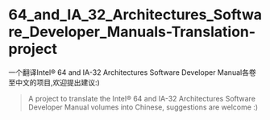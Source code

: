 # 64_and_IA_32_Architectures_Software_Developer_Manuals-Translation-project
一个翻译Intel® 64 and IA-32 Architectures Software Developer Manual各卷至中文的项目,欢迎提出建议:)
>A project to translate the Intel® 64 and IA-32 Architectures Software Developer Manual volumes into Chinese, suggestions are welcome :)
